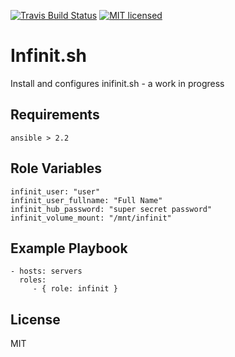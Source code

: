[![Travis Build Status](https://travis-ci.org/hutchic/ansible-infinit.sh.svg?branch=master)](https://travis-ci.org/hutchic/ansible-infinit.sh)
[![MIT licensed](https://img.shields.io/badge/license-MIT-blue.svg)](./LICENSE)


Infinit.sh
=========

Install and configures inifinit.sh - a work in progress

Requirements
------------

`ansible > 2.2`

Role Variables
--------------

```
infinit_user: "user"
infinit_user_fullname: "Full Name"
infinit_hub_password: "super secret password"
infinit_volume_mount: "/mnt/infinit"
```

Example Playbook
----------------

    - hosts: servers
      roles:
         - { role: infinit }

License
-------

MIT
